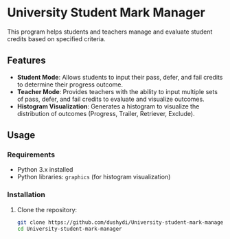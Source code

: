 # University Student Mark Manager

This program helps students and teachers manage and evaluate student credits based on specified criteria.

## Features

- **Student Mode**: Allows students to input their pass, defer, and fail credits to determine their progress outcome.
- **Teacher Mode**: Provides teachers with the ability to input multiple sets of pass, defer, and fail credits to evaluate and visualize outcomes.
- **Histogram Visualization**: Generates a histogram to visualize the distribution of outcomes (Progress, Trailer, Retriever, Exclude).

## Usage

### Requirements

- Python 3.x installed
- Python libraries: `graphics` (for histogram visualization)


### Installation

1. Clone the repository:

   ```bash
   git clone https://github.com/dushydi/University-student-mark-manager.git
   cd University-student-mark-manager
